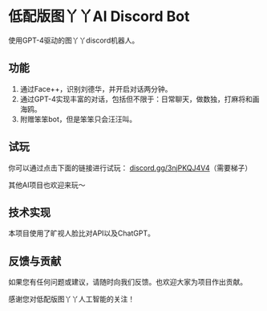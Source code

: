 # 低配版图丫丫AI Discord Bot
 使用GPT-4驱动的图丫丫discord机器人。

## 功能

1. 通过Face++，识别刘德华，并开启对话两分钟。
2. 通过GPT-4实现丰富的对话，包括但不限于：日常聊天，做数独，打麻将和画海鸥。
3. 附赠笨笨bot，但是笨笨只会汪汪叫。

## 试玩

你可以通过点击下面的链接进行试玩： [discord.gg/3njPKQJ4V4](https://discord.gg/3njPKQJ4V4)（需要梯子）

其他AI项目也欢迎来玩～

## 技术实现

本项目使用了旷视人脸比对API以及ChatGPT。

## 反馈与贡献

如果您有任何问题或建议，请随时向我们反馈。也欢迎大家为项目作出贡献。

感谢您对低配版图丫丫人工智能的关注！
